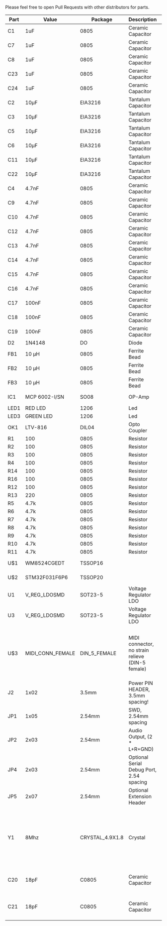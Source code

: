 Please feel free to open Pull Requests with other distributors for parts.

| Part | Value              | Package         | Description                                      | Bürklin | Mouser               | Comments                                                       |
|------|--------------------|-----------------|--------------------------------------------------|---------|----------------------|----------------------------------------------------------------|
| C1   | 1uF                | 0805            | Ceramic Capacitor                                | 53D2422 |                      |                                                                |
| C7   | 1uF                | 0805            | Ceramic Capacitor                                | 53D2422 |                      |                                                                |
| C8   | 1uF                | 0805            | Ceramic Capacitor                                | 53D2422 |                      |                                                                |
| C23  | 1uF                | 0805            | Ceramic Capacitor                                | 53D2422 |                      |                                                                |
| C24  | 1uF                | 0805            | Ceramic Capacitor                                | 53D2422 |                      |                                                                |
| C2   | 10µF               | EIA3216         | Tantalum Capacitor                               | 25D3338 |                      |                                                                |
| C3   | 10µF               | EIA3216         | Tantalum Capacitor                               | 25D3338 |                      |                                                                |
| C5   | 10µF               | EIA3216         | Tantalum Capacitor                               | 25D3338 |                      |                                                                |
| C6   | 10µF               | EIA3216         | Tantalum Capacitor                               | 25D3338 |                      |                                                                |
| C11  | 10µF               | EIA3216         | Tantalum Capacitor                               | 25D3338 |                      |                                                                |
| C22  | 10µF               | EIA3216         | Tantalum Capacitor                               | 25D3338 |                      |                                                                |
| C4   | 4.7nF              | 0805            | Ceramic Capacitor                                | 46D6316 |                      |                                                                |
| C9   | 4.7nF              | 0805            | Ceramic Capacitor                                | 46D6316 |                      |                                                                |
| C10  | 4.7nF              | 0805            | Ceramic Capacitor                                | 46D6316 |                      |                                                                |
| C12  | 4.7nF              | 0805            | Ceramic Capacitor                                | 46D6316 |                      |                                                                |
| C13  | 4.7nF              | 0805            | Ceramic Capacitor                                | 46D6316 |                      |                                                                |
| C14  | 4.7nF              | 0805            | Ceramic Capacitor                                | 46D6316 |                      |                                                                |
| C15  | 4.7nF              | 0805            | Ceramic Capacitor                                | 46D6316 |                      |                                                                |
| C16  | 4.7nF              | 0805            | Ceramic Capacitor                                | 46D6316 |                      |                                                                |
| C17  | 100nF              | 0805            | Ceramic Capacitor                                | 56D288  |                      |                                                                |
| C18  | 100nF              | 0805            | Ceramic Capacitor                                | 56D288  |                      |                                                                |
| C19  | 100nF              | 0805            | Ceramic Capacitor                                | 56D288  |                      |                                                                |
| D2   | 1N4148             | DO              | Diode                                            | 26S8140 |                      |                                                                |
| FB1  | 10 µH              | 0805            | Ferrite Bead                                     | 74D3034 |                      |                                                                |
| FB2  | 10 µH              | 0805            | Ferrite Bead                                     | 74D3034 |                      |                                                                |
| FB3  | 10 µH              | 0805            | Ferrite Bead                                     | 74D3034 |                      |                                                                |
| IC1  | MCP 6002-I/SN      | SO08            | OP-Amp                                           | 49S5790 | 579-MCP6002-I/SN     |                                                                |
| LED1 | RED LED            | 1206            | Led                                              | 66S9134 |                      |                                                                |
| LED3 | GREEN LED          | 1206            | Led                                              | 66S9138 |                      |                                                                |
| OK1  | LTV-816            | DIL04           | Opto Coupler                                     |         | 859-LTV-816          |                                                                |
| R1   | 100                | 0805            | Resistor                                         | 11E148  |                      |                                                                |
| R2   | 100                | 0805            | Resistor                                         | 11E148  |                      |                                                                |
| R3   | 100                | 0805            | Resistor                                         | 11E148  |                      |                                                                |
| R4   | 100                | 0805            | Resistor                                         | 11E148  |                      |                                                                |
| R14  | 100                | 0805            | Resistor                                         | 11E148  |                      |                                                                |
| R16  | 100                | 0805            | Resistor                                         | 11E148  |                      |                                                                |
| R12  | 100                | 0805            | Resistor                                         | 11E148  |                      |                                                                |
| R13  | 220                | 0805            | Resistor                                         | 28E177  |                      |                                                                |
| R5   | 4.7k               | 0805            | Resistor                                         | 11E226  |                      |                                                                |
| R6   | 4.7k               | 0805            | Resistor                                         | 11E226  |                      |                                                                |
| R7   | 4.7k               | 0805            | Resistor                                         | 11E226  |                      |                                                                |
| R8   | 4.7k               | 0805            | Resistor                                         | 11E226  |                      |                                                                |
| R9   | 4.7k               | 0805            | Resistor                                         | 11E226  |                      |                                                                |
| R10  | 4.7k               | 0805            | Resistor                                         | 11E226  |                      |                                                                |
| R11  | 4.7k               | 0805            | Resistor                                         | 11E226  |                      |                                                                |
| U$1  | WM8524CGEDT        | TSSOP16         |                                                  |         | 238-WM8524CGEDT      |                                                                |
| U$2  | STM32F031F6P6      | TSSOP20         |                                                  |         | 511-STM32F031F6P6    |                                                                |
| U1   | V_REG_LDOSMD       | SOT23-5         | Voltage Regulator LDO                            |         | 998-MIC5317-3.3YM5TR |                                                                |
| U3   | V_REG_LDOSMD       | SOT23-5         | Voltage Regulator LDO                            |         | 998-MIC5317-3.3YM5TR |                                                                |
|      |                    |                 |                                                  |         |                      |                                                                |
| U$3  | MIDI_CONN_FEMALE   | DIN_5_FEMALE    | MIDI connector, no strain relieve (DIN-5 female) |         | 502-57PC5F           | Two additional holes need to be drilled to fit the Mouser part |
| J2   | 1x02               | 3.5mm           | Power PIN HEADER, 3.5mm spacing!                 |         |                      |                                                                |
| JP1  | 1x05               | 2.54mm          | SWD, 2.54mm spacing                              |         |                      |                                                                |
| JP2  | 2x03               | 2.54mm          | Audio Output, (2 * L+R+GND)                      |         |                      |                                                                |
| JP4  | 2x03               | 2.54mm          | Optional Serial Debug Port, 2.54 spacing         |         |                      |                                                                |
| JP5  | 2x07               | 2.54mm          | Optional Extension Header                        |         |                      |                                                                |
|      |                    |                 |                                                  |         |                      |                                                                |
| Y1   | 8Mhz               | CRYSTAL_4.9X1.8 | Crystal                                          |         |                      | Optional, not Used in reference design. Also 8Mhz is unusual for that package.|
| C20  | 18pF               | C0805           | Ceramic Capacitor                                |         |                      | Optional, not used in reference design                         |
| C21  | 18pF               | C0805           |Ceramic Capacitor                                 |         |                      | Optional, not used in reference design                         |
